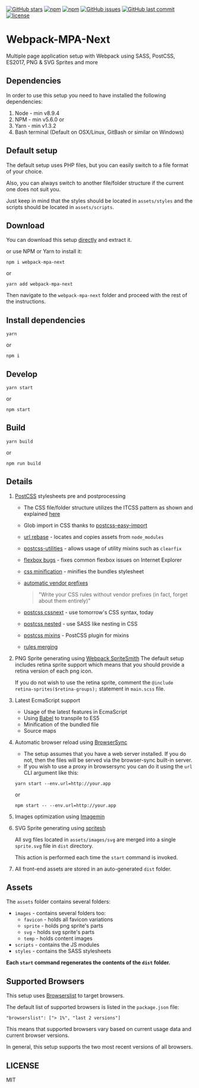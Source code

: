 [![GitHub stars](https://img.shields.io/github/stars/scriptex/webpack-mpa.svg?style=social&label=Stars)](https://github.com/scriptex/webpack-mpa)
[![npm](https://img.shields.io/npm/dt/webpack-mpa-next.svg)](https://www.npmjs.com/package/webpack-mpa-next)
[![npm](https://img.shields.io/npm/v/webpack-mpa-next.svg)](https://www.npmjs.com/package/webpack-mpa-next)
[![GitHub issues](https://img.shields.io/github/issues/scriptex/webpack-mpa.svg)](https://github.com/scriptex/webpack-mpa)
[![GitHub last commit](https://img.shields.io/github/last-commit/scriptex/webpack-mpa.svg)](https://github.com/scriptex/webpack-mpa)
[![license](https://img.shields.io/github/license/scriptex/webpack-mpa.svg)](https://github.com/scriptex/webpack-mpa)

# Webpack-MPA-Next

Multiple page application setup with Webpack using SASS, PostCSS, ES2017, PNG & SVG Sprites and more

## Dependencies

In order to use this setup you need to have installed the following dependencies:

1.  Node - min v8.9.4
2.  NPM - min v5.6.0
    or
3.  Yarn - min v1.3.2
4.  Bash terminal (Default on OSX/Linux, GitBash or similar on Windows)

## Default setup

The default setup uses PHP files, but you can easily switch to a file format of your choice.

Also, you can always switch to another file/folder structure if the current one does not suit you.

Just keep in mind that the styles should be located in `assets/styles` and the scripts should be located in `assets/scripts`.

## Download

You can download this setup [directly](https://github.com/scriptex/webpack-mpa/archive/postcss.zip) and extract it.

or use NPM or Yarn to install it:

```
npm i webpack-mpa-next
```

or

```
yarn add webpack-mpa-next
```

Then navigate to the `webpack-mpa-next` folder and proceed with the rest of the instructions.

## Install dependencies

```
yarn
```

or

```
npm i
```

## Develop

```
yarn start
```

or

```
npm start
```

## Build

```
yarn build
```

or

```
npm run build
```

## Details

1.  [PostCSS](http://postcss.org/) stylesheets pre and postprocessing

    *   The CSS file/folder structure utilizes the ITCSS pattern as shown and explained [here](https://www.xfive.co/blog/itcss-scalable-maintainable-css-architecture/)
    *   Glob import in CSS thanks to [postcss-easy-import](https://github.com/TrySound/postcss-easy-import)
    *   [url rebase](https://github.com/postcss/postcss-url) - locates and copies assets from `node_modules`
    *   [postcss-utilities](https://github.com/ismamz/postcss-utilities) - allows usage of utility mixins such as `clearfix`
    *   [flexbox bugs](https://github.com/luisrudge/postcss-flexbugs-fixes) - fixes common flexbox issues on Internet Explorer
    *   [css minification](http://cssnano.co/) - minifies the bundles stylesheet
    *   [automatic vendor prefixes](https://github.com/postcss/autoprefixer)

        > "Write your CSS rules without vendor prefixes (in fact, forget about them entirely)"

    *   [postcss cssnext](http://cssnext.io/) - use tomorrow's CSS syntax, today
    *   [postcss nested](https://github.com/postcss/postcss-nested) - use SASS like nesting in CSS
    *   [postcss mixins](https://github.com/postcss/postcss-mixins) - PostCSS plugin for mixins
    *   [rules merging](https://github.com/ben-eb/postcss-merge-rules)

2.  PNG Sprite generating using [Webpack SpriteSmith](https://github.com/mixtur/webpack-spritesmith)
    The default setup includes retina sprite support which means that you should provide a retina version of each png icon.

    If you do not wish to use the retina sprite, comment the `@include retina-sprites($retina-groups);` statement in `main.scss` file.

3.  Latest EcmaScript support

    *   Usage of the latest features in EcmaScript
    *   Using [Babel](https://github.com/babel/babel) to transpile to ES5
    *   Minification of the bundled file
    *   Source maps

4.  Automatic browser reload using [BrowserSync](https://browsersync.io/)

    *   The setup assumes that you have a web server installed. If you do not, then the files will be served via the browser-sync built-in server.
    *   If you wish to use a proxy in browsersync you can do it using the `url` CLI argument like this:

    ```
    yarn start --env.url=http://your.app
    ```

    or

    ```
    npm start -- --env.url=http://your.app
    ```

5.  Images optimization using [Imagemin](https://github.com/Klathmon/imagemin-webpack-plugin)

6.  SVG Sprite generating using [spritesh](https://www.npmjs.com/package/spritesh)

    All svg files located in `assets/images/svg` are merged into a single `sprite.svg` file in `dist` directory.

    This action is performed each time the `start` command is invoked.

7.  All front-end assets are stored in an auto-generated `dist` folder.

## Assets

The `assets` folder contains several folders:

*   `images` - contains several folders too:
    *   `favicon` - holds all favicon variations
    *   `sprite` - holds png sprite's parts
    *   `svg` - holds svg sprite's parts
    *   `temp` - holds content images
*   `scripts` - contains the JS modules
*   `styles` - contains the SASS stylesheets

**Each `start` command regenerates the contents of the `dist` folder.**

## Supported Browsers

This setup uses [Browserslist](https://github.com/browserslist/browserslist) to target browsers.

The default list of supported browsers is listed in the `package.json` file:

```
"browserslist": ["> 1%", "last 2 versions"]
```

This means that supported browsers vary based on current usage data and current browser versions.

In general, this setup supports the two most recent versions of all browsers.

## LICENSE

MIT
